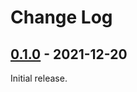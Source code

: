 # Change Log

## [0.1.0] - 2021-12-20

Initial release.

[0.1.0]: https://github.com/omkamra/fluidsynth/tree/0.1.0
